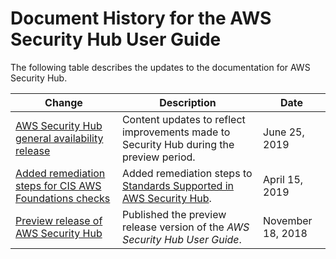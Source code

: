 # Document History for the AWS Security Hub User Guide<a name="doc-history"></a>

The following table describes the updates to the documentation for AWS Security Hub\.

| Change | Description | Date | 
| --- |--- |--- |
| [AWS Security Hub general availability release](#doc-history) | Content updates to reflect improvements made to Security Hub during the preview period\. | June 25, 2019 | 
| [Added remediation steps for CIS AWS Foundations checks](https://docs.aws.amazon.com/securityhub/securityhub-standards.html) | Added remediation steps to [Standards Supported in AWS Security Hub](https://docs.aws.amazon.com/securityhub/latest/userguide/securityhub-standards.html)\. | April 15, 2019 | 
| [Preview release of AWS Security Hub](#doc-history) | Published the preview release version of the *AWS Security Hub User Guide*\. | November 18, 2018 | 